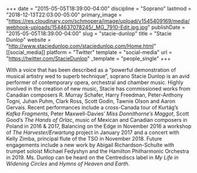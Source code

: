+++
date = "2015-05-05T18:39:00-04:00"
discipline = "Soprano"
lastmod = "2018-12-13T22:03:00-05:00"
primary_image = "https://res.cloudinary.com/schmopera/image/upload/v1545409169/media/webhook-uploads/1544637078245/_MG_7910-Edit.jpg.jpg"
publishDate = "2015-05-05T18:39:00-04:00"
slug = "stacie-dunlop"
title = "Stacie Dunlop"
website = "http://www.staciedunlop.com/staciedunlop.com/Home.html"
[[social_media]]
platform = "Twitter"
template = "social-media"
url = "https://twitter.com/StacieDunlop"
_template = "people_single"
+++

With a voice that has been described as a “powerful demonstration of musical artistry wed to superb technique”, soprano Stacie Dunlop is an avid performer of contemporary opera, orchestral and chamber music. Highly involved in the creation of new music, Stacie has commissioned works from Canadian composers R. Murray Schafer, Harry Freedman, Peter-Anthony Togni, Juhan Puhm, Clark Ross, Scott Godin, Tawnie Olson and Aaron Gervais. Recent performances include a cross-Canada tour of Kurtág’s *Kafka Fragments*, Peter Maxwell-Davies’ *Miss Donnithorne’s Maggot*, Scott Good’s *The Hands of Orlac*, music of Mexican and Canadian composers in Poland in 2016 & 2017, Balancing on the Edge in November 2016 a workshop of *The Harvester/Erwartung* project in January 2017 and a concert with Kelly Zimba, principal flute of the TSO in November 2018. Future engagements include a new work by Abigail Richardson-Schulte with trumpet soloist Michael Fedyshyn and the Hamilton Philharmonic Orchestra in 2019. Ms. Dunlop can be heard on the Centrediscs label in *My Life in Widening Circles* and *Hymns of Heaven and Earth*.

